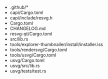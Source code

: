 - .github/*
- capi/Cargo.toml
- capi/include/resvg.h
- Cargo.toml
- CHANGELOG.md
- resvg-qt/Cargo.toml
- src/lib.rs
- tools/explorer-thumbnailer/install/installer.iss
- tools/rendersvg/Cargo.toml
- tools/usvg/Cargo.toml
- usvg/Cargo.toml
- usvg/src/lib.rs
- usvg/tests/test.rs
